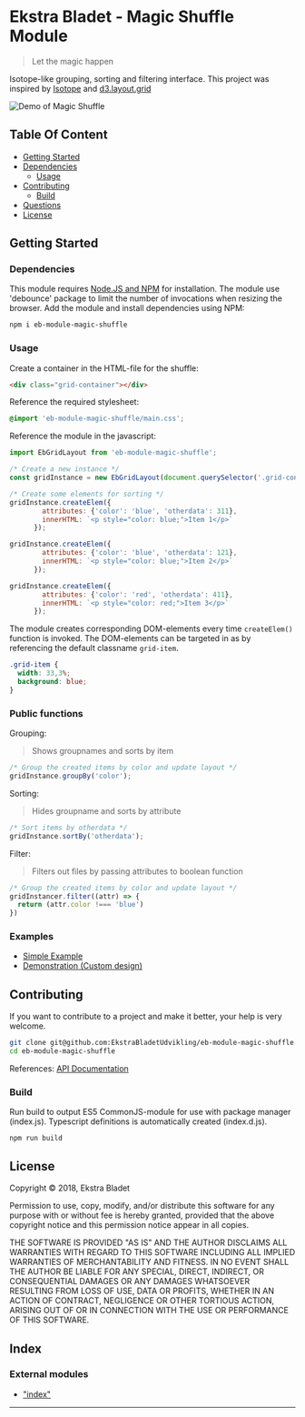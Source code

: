 
Ekstra Bladet - Magic Shuffle Module
====================================

> Let the magic happen

Isotope-like grouping, sorting and filtering interface. This project was inspired by [Isotope](http://isotope.metafizzy.co/) and [d3.layout.grid](https://github.com/felixlaumon/d3.layout.grid)

![Demo of Magic Shuffle](https://eb-features.s3.amazonaws.com/shared/magic-shuffle-demo.gif)

Table Of Content
----------------

*   [Getting Started](#getting-started)
*   [Dependencies](#dependencies)
    *   [Usage](#usage)
*   [Contributing](#contributing)
    *   [Build](#build)
*   [Questions](#questions)
*   [License](#license)

Getting Started
---------------

### Dependencies

This module requires [Node.JS and NPM](https://www.npmjs.com/get-npm) for installation. The module use 'debounce' package to limit the number of invocations when resizing the browser. Add the module and install dependencies using NPM:

```sh
npm i eb-module-magic-shuffle
```

### Usage

Create a container in the HTML-file for the shuffle:

```html
<div class="grid-container"></div>
```

Reference the required stylesheet:

```css
@import 'eb-module-magic-shuffle/main.css';
```

Reference the module in the javascript:

```javascript
import EbGridLayout from 'eb-module-magic-shuffle';

/* Create a new instance */
const gridInstance = new EbGridLayout(document.querySelector('.grid-container'));

/* Create some elements for sorting */
gridInstance.createElem({
        attributes: {'color': 'blue', 'otherdata': 311},
        innerHTML: `<p style="color: blue;">Item 1</p>`
      });

gridInstance.createElem({
        attributes: {'color': 'blue', 'otherdata': 121},
        innerHTML: `<p style="color: blue;">Item 2</p>`
      });

gridInstance.createElem({
        attributes: {'color': 'red', 'otherdata': 411},
        innerHTML: `<p style="color: red;">Item 3</p>`
      });
```

The module creates corresponding DOM-elements every time `createElem()` function is invoked. The DOM-elements can be targeted in as by referencing the default classname `grid-item`.

```css
.grid-item {
  width: 33,3%;
  background: blue;
}
```

### Public functions

Grouping:

> Shows groupnames and sorts by item

```javascript
/* Group the created items by color and update layout */
gridInstance.groupBy('color');
```

Sorting:

> Hides groupname and sorts by attribute

```javascript
/* Sort items by otherdata */
gridInstance.sortBy('otherdata');
```

Filter:

> Filters out files by passing attributes to boolean function

```javascript
/* Group the created items by color and update layout */
gridInstancer.filter((attr) => {
  return (attr.color !=== 'blue')
})
```

### Examples

*   [Simple Example](example/index.html)
*   [Demonstration (Custom design)](https://interactive.ekstrabladet.dk/2018/olsenbandentools/dist/index.html)

Contributing
------------

If you want to contribute to a project and make it better, your help is very welcome.

```sh
git clone git@github.com:EkstraBladetUdvikling/eb-module-magic-shuffle.git
cd eb-module-magic-shuffle
```

References: [API Documentation](doc/classes/_index_.ebgridlayout.md)

### Build

Run build to output ES5 CommonJS-module for use with package manager (index.js). Typescript definitions is automatically created (index.d.js).

```node
npm run build
```

License
-------

Copyright © 2018, Ekstra Bladet

Permission to use, copy, modify, and/or distribute this software for any purpose with or without fee is hereby granted, provided that the above copyright notice and this permission notice appear in all copies.

THE SOFTWARE IS PROVIDED "AS IS" AND THE AUTHOR DISCLAIMS ALL WARRANTIES WITH REGARD TO THIS SOFTWARE INCLUDING ALL IMPLIED WARRANTIES OF MERCHANTABILITY AND FITNESS. IN NO EVENT SHALL THE AUTHOR BE LIABLE FOR ANY SPECIAL, DIRECT, INDIRECT, OR CONSEQUENTIAL DAMAGES OR ANY DAMAGES WHATSOEVER RESULTING FROM LOSS OF USE, DATA OR PROFITS, WHETHER IN AN ACTION OF CONTRACT, NEGLIGENCE OR OTHER TORTIOUS ACTION, ARISING OUT OF OR IN CONNECTION WITH THE USE OR PERFORMANCE OF THIS SOFTWARE.

## Index

### External modules

* ["index"](modules/_index_.md)

---

